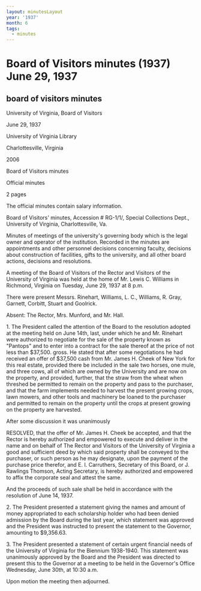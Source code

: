 ```yaml
---
layout: minutesLayout
year: '1937'
month: 6
tags:
  - minutes
---
```

Board of Visitors minutes (1937) June 29, 1937
==============================================

board of visitors minutes
-------------------------

University of Virginia, Board of Visitors

June 29, 1937

University of Virginia Library

Charlottesville, Virginia

2006

Board of Visitors minutes

Official minutes

2 pages

The official minutes contain salary information.

Board of Visitors' minutes, Accession # RG-1/1/, Special Collections Dept., University of Virginia, Charlottesville, Va.

Minutes of meetings of the university's governing body which is the legal owner and operator of the institution. Recorded in the minutes are appointments and other personnel decisions concerning faculty, decisions about construction of facilities, gifts to the university, and all other board actions, decisions and resolutions.

A meeting of the Board of Visitors of the Rector and Visitors of the University of Virginia was held at the home of Mr. Lewis C. Williams in Richmond, Virginia on Tuesday, June 29, 1937 at 8 p.m.

There were present Messrs. Rinehart, Williams, L. C., Williams, R. Gray, Garnett, Corbitt, Stuart and Goolrick.

Absent: The Rector, Mrs. Munford, and Mr. Hall.

1\. The President called the attention of the Board to the resolution adopted at the meeting held on June 14th, last, under which he and Mr. Rinehart were authorized to negotiate for the sale of the property known as "Pantops" and to enter into a contract for the sale thereof at the price of not less than $37,500. gross. He stated that after some negotiations he had received an offer of $37,500 cash from Mr. James H. Cheek of New York for this real estate, provided there be included in the sale two horses, one mule, and three cows, all of which are owned by the University and are now on the property, and provided, further, that the straw from the wheat when threshed be permitted to remain on the property and pass to the purchaser, and that the farm implements needed to harvest the present growing crops, lawn mowers, and other tools and machinery be loaned to the purchaser and permitted to remain on the property until the crops at present growing on the property are harvested.

After some discussion it was unanimously

RESOLVED, that the offer of Mr. James H. Cheek be accepted, and that the Rector is hereby authorized and empowered to execute and deliver in the name and on behalf of The Rector and Visitors of the University of Virginia a good and sufficient deed by which said property shall be conveyed to the purchaser, or such person as he may designate, upon the payment of the purchase price therefor, and E. I. Carruthers, Secretary of this Board, or J. Rawlings Thomson, Acting Secretary, is hereby authorized and empowered to affix the corporate seal and attest the same.

And the proceeds of such sale shall be held in accordance with the resolution of June 14, 1937.

2\. The President presented a statement giving the names and amount of money appropriated to each scholarship holder who had been denied admission by the Board during the last year, which statement was approved and the President was instructed to present the statement to the Governor, amounting to $9,356.63.

3\. The President presented a statement of certain urgent financial needs of the University of Virginia for the Biennium 1938-1940. This statement was unanimously approved by the Board and the President was directed to present this to the Governor at a meeting to be held in the Governor's Office Wednesday, June 30th, at 10:30 a.m.

Upon motion the meeting then adjourned.

